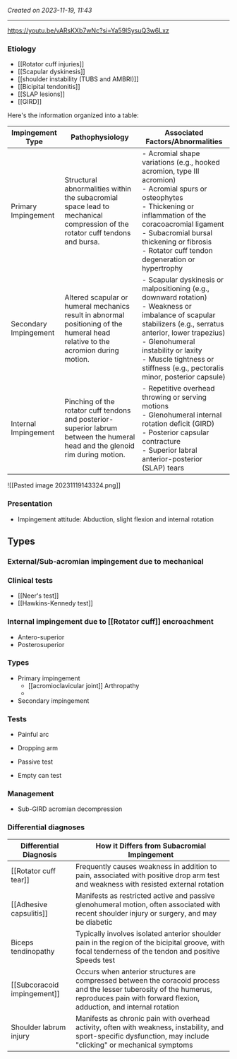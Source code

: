 *Created on 2023-11-19, 11:43* 

---
https://youtu.be/vARsKXb7wNc?si=Ya59lSysuQ3w6Lxz

### Etiology 
- [[Rotator cuff injuries]]
- [[Scapular dyskinesis]]
- [[shoulder instability (TUBS and AMBRI)]] 
- [[Bicipital tendonitis]] 
- [[SLAP lesions]]
- [[GIRD]] 

Here's the information organized into a table:

| Impingement Type      | Pathophysiology                                                                                                                  | Associated Factors/Abnormalities                                                                                                                                                                                                                                                       |
| --------------------- | -------------------------------------------------------------------------------------------------------------------------------- | -------------------------------------------------------------------------------------------------------------------------------------------------------------------------------------------------------------------------------------------------------------------------------------- |
| Primary Impingement   | Structural abnormalities within the subacromial space lead to mechanical compression of the rotator cuff tendons and bursa.      | - Acromial shape variations (e.g., hooked acromion, type III acromion)<br>- Acromial spurs or osteophytes<br>- Thickening or inflammation of the coracoacromial ligament<br>- Subacromial bursal thickening or fibrosis<br>- Rotator cuff tendon degeneration or hypertrophy           |
| Secondary Impingement | Altered scapular or humeral mechanics result in abnormal positioning of the humeral head relative to the acromion during motion. | - Scapular dyskinesis or malpositioning (e.g., downward rotation)<br>- Weakness or imbalance of scapular stabilizers (e.g., serratus anterior, lower trapezius)<br>- Glenohumeral instability or laxity<br>- Muscle tightness or stiffness (e.g., pectoralis minor, posterior capsule) |
| Internal Impingement  | Pinching of the rotator cuff tendons and posterior-superior labrum between the humeral head and the glenoid rim during motion.   | - Repetitive overhead throwing or serving motions<br>- Glenohumeral internal rotation deficit (GIRD)<br>- Posterior capsular contracture<br>- Superior labral anterior-posterior (SLAP) tears                                                                                          |

![[Pasted image 20231119143324.png]]
### Presentation
- Impingement attitude: Abduction, slight flexion and internal rotation 

## Types

### External/Sub-acromian impingement due to mechanical 

### Clinical tests
- [[Neer's test]]
- [[Hawkins-Kennedy test]]


### Internal impingement due to [[Rotator cuff]] encroachment 
- Antero-superior
- Posterosuperior

### Types
- Primary impingement
	- [[acromioclavicular joint]] Arthropathy
	- 
- Secondary impingement

### Tests
- Painful arc
- Dropping arm
- Passive test

- Empty can test



### Management
- Sub-GIRD acromian decompression

### Differential diagnoses
| Differential Diagnosis      | How it Differs from Subacromial Impingement                                                                                                                                                  |
| --------------------------- | -------------------------------------------------------------------------------------------------------------------------------------------------------------------------------------------- |
| [[Rotator cuff tear]]       | Frequently causes weakness in addition to pain, associated with positive drop arm test and weakness with resisted external rotation                                                          |
| [[Adhesive capsulitis]]     | Manifests as restricted active and passive glenohumeral motion, often associated with recent shoulder injury or surgery, and may be diabetic                                                 |
| Biceps tendinopathy         | Typically involves isolated anterior shoulder pain in the region of the bicipital groove, with focal tenderness of the tendon and positive Speeds test                                       |
| [[Subcoracoid impingement]] | Occurs when anterior structures are compressed between the coracoid process and the lesser tuberosity of the humerus, reproduces pain with forward flexion, adduction, and internal rotation |
| Shoulder labrum injury      | Manifests as chronic pain with overhead activity, often with weakness, instability, and sport-specific dysfunction, may include "clicking" or mechanical symptoms                            |